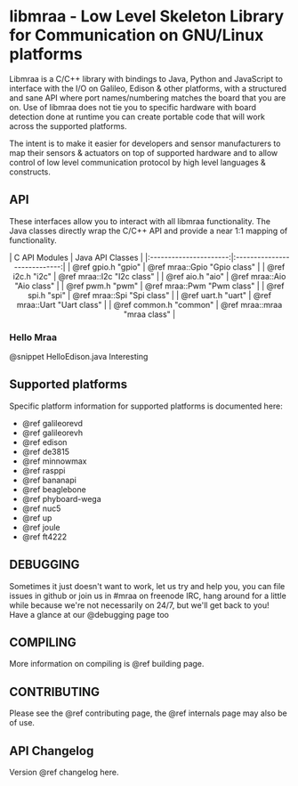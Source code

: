 libmraa - Low Level Skeleton Library for Communication on GNU/Linux platforms
==============

Libmraa is a C/C++ library with bindings to Java, Python and JavaScript to
interface with the I/O on Galileo, Edison & other platforms, with a structured
and sane API where port names/numbering matches the board that you are on. Use
of libmraa does not tie you to specific hardware with board detection done at
runtime you can create portable code that will work across the supported
platforms.

The intent is to make it easier for developers and sensor manufacturers to map
their sensors & actuators on top of supported hardware and to allow control of
low level communication protocol by high level languages & constructs.

## API

These interfaces allow you to interact with all libmraa functionality. The
Java classes directly wrap the C/C++ API and provide a near 1:1 mapping of
functionality.

<center>
| C API Modules          | Java API Classes              |
|:----------------------:|:----------------------------:|
| @ref gpio.h "gpio"     | @ref mraa::Gpio "Gpio class" |
| @ref i2c.h "i2c"       | @ref mraa::I2c "I2c class"   |
| @ref aio.h "aio"       | @ref mraa::Aio "Aio class"   |
| @ref pwm.h "pwm"       | @ref mraa::Pwm "Pwm class"   |
| @ref spi.h "spi"       | @ref mraa::Spi "Spi class"   |
| @ref uart.h "uart"     | @ref mraa::Uart "Uart class" |
| @ref common.h "common" | @ref mraa::mraa "mraa class" |
</center>

### Hello Mraa
@snippet HelloEdison.java Interesting

## Supported platforms

Specific platform information for supported platforms is documented here:

- @ref galileorevd
- @ref galileorevh
- @ref edison
- @ref de3815
- @ref minnowmax
- @ref rasppi
- @ref bananapi
- @ref beaglebone
- @ref phyboard-wega
- @ref nuc5
- @ref up
- @ref joule
- @ref ft4222

## DEBUGGING

Sometimes it just doesn't want to work, let us try and help you, you can file
issues in github or join us in #mraa on freenode IRC, hang around for a little
while because we're not necessarily on 24/7, but we'll get back to you! Have a
glance at our @debugging page too

## COMPILING

More information on compiling is @ref building page.

## CONTRIBUTING

Please see the @ref contributing page, the @ref internals page may also be of
use.

## API Changelog

Version @ref changelog here.
